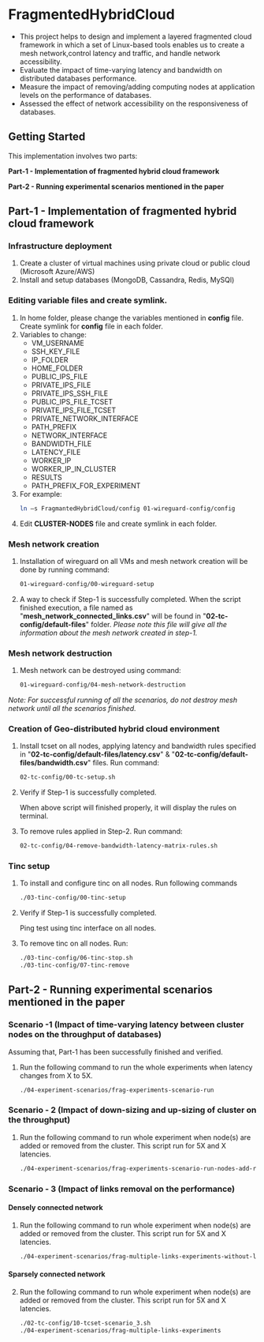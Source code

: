 # FragmentedHybridCloud
* This project helps to design and implement a layered fragmented cloud framework in which a set of Linux-based tools enables us to create a mesh network,control latency and traffic, and handle network accessibility.
* Evaluate the impact of time-varying latency and bandwidth on distributed databases performance.
* Measure the impact of removing/adding computing nodes at application levels on the performance of databases.
* Assessed the effect of network accessibility on the responsiveness of databases.

Getting Started
---------------

This implementation involves two parts:

**Part-1 - Implementation of fragmented hybrid cloud framework**

**Part-2 - Running experimental scenarios mentioned in the paper**

Part-1 - Implementation of fragmented hybrid cloud framework
-----------

### Infrastructure deployment

1. Create a cluster of virtual machines using private cloud or public cloud (Microsoft Azure/AWS)
2. Install and setup databases (MongoDB, Cassandra, Redis, MySQl)

### Editing variable files and create symlink.

1. In home folder, please change the variables mentioned in **config** file. Create symlink for **config** file in each folder. 
2. Variables to change:
    * VM_USERNAME
    * SSH_KEY_FILE
    * IP_FOLDER
    * HOME_FOLDER
    * PUBLIC_IPS_FILE
    * PRIVATE_IPS_FILE
    * PRIVATE_IPS_SSH_FILE
    * PUBLIC_IPS_FILE_TCSET
    * PRIVATE_IPS_FILE_TCSET
    * PRIVATE_NETWORK_INTERFACE
    * PATH_PREFIX
    * NETWORK_INTERFACE
    * BANDWIDTH_FILE
    * LATENCY_FILE
    * WORKER_IP
    * WORKER_IP_IN_CLUSTER
    * RESULTS
    * PATH_PREFIX_FOR_EXPERIMENT
4. For example:
    ```sh
    ln –s FragmantedHybridCloud/config 01-wireguard-config/config 
    ```
2. Edit **CLUSTER-NODES** file and create symlink in each folder.

### Mesh network creation
1. Installation of wireguard on all VMs and mesh network creation will be done by running command:
    ```sh
    01-wireguard-config/00-wireguard-setup
    ```
2. A way to check if Step-1 is successfully completed.
      When the script finished execution, a file named as "**mesh_network_connected_links.csv**" will be found in "**02-tc-config/default-files**" folder.
      *Please note this file will give all the information about the mesh network created in step-1.*

### Mesh network destruction

1. Mesh network can be destroyed using command:
    ```sh
    01-wireguard-config/04-mesh-network-destruction
    ```
*Note: For successful running of all the scenarios, do not destroy mesh network until all the scenarios finished.*

### Creation of Geo-distributed hybrid cloud environment

1. Install tcset on all nodes, applying latency and bandwidth rules specified in "**02-tc-config/default-files/latency.csv**" & "**02-tc-config/default-files/bandwidth.csv**" files. Run command:
    ```sh
    02-tc-config/00-tc-setup.sh
    ```
2. Verify if Step-1 is successfully completed.

   When above script will finished properly, it will display the rules on terminal.
   
3. To remove rules applied in Step-2. Run command:
    ```sh
    02-tc-config/04-remove-bandwidth-latency-matrix-rules.sh
    ```
### Tinc setup

1. To install and configure tinc on all nodes. Run following commands
    ```sh
    ./03-tinc-config/00-tinc-setup
    ```
2. Verify if Step-1 is successfully completed.
    
    Ping test using tinc interface on all nodes.
    
3. To remove tinc on all nodes. Run:
    ```sh
    ./03-tinc-config/06-tinc-stop.sh
    ./03-tinc-config/07-tinc-remove
    ```
Part-2 - Running experimental scenarios mentioned in the paper
-----------
### Scenario -1 (Impact of time-varying latency between cluster nodes on the throughput of databases)

Assuming that, Part-1 has been successfully finished and verified.

1. Run the following command to run the whole experiments when latency changes from X to 5X.
    ```sh
    ./04-experiment-scenarios/frag-experiments-scenario-run 
    ```
### Scenario - 2 (Impact of down-sizing and up-sizing of cluster on the throughput)
1. Run the following command to run whole experiment when node(s) are added or removed from the cluster. This script run for 5X and X latencies.

    ```sh
    ./04-experiment-scenarios/frag-experiments-scenario-run-nodes-add-remove
    ```
### Scenario - 3 (Impact of links removal on the performance)
#### Densely connected network
1. Run the following command to run whole experiment when node(s) are added or removed from the cluster. This script run for 5X and X latencies.

    ```sh
    ./04-experiment-scenarios/frag-multiple-links-experiments-without-link-remove
    ```
#### Sparsely connected network
2. Run the following command to run whole experiment when node(s) are added or removed from the cluster. This script run for 5X and X latencies.

    ```sh
    ./02-tc-config/10-tcset-scenario_3.sh
    ./04-experiment-scenarios/frag-multiple-links-experiments
    ```
